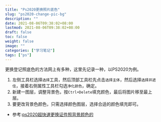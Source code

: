 ```yaml
---
title: "Ps2020更换照片底色"
slug: "ps2020-change-pic-bg"
description: ""
date: 2021-08-06T09:38:02+08:00
lastmod: 2021-08-06T09:38:02+08:00
draft: false
toc: false
weight: false
image: ""
categories: ["学习笔记"]
tags: ["ps"]
---
```


 更换登记照底色的方法网上有多种，这里先记录一种，以PS2020为例。

1.  左侧工具栏选择`选择`工具，然后顶部工具栏先点击`选择主体`，然后选择`选择并遮住`，接着右侧属性工具栏勾选`净化颜色`，确定。
2. 新建一图层，调整背景色，按`Ctrl+Delete`填充颜色，最后将图片移至最上层。
3. 要更改背景色颜色，只需选择颜色图层，选择合适的颜色填充即可。

+ 参考:[ps2020超快速更换证件照背景颜色的](https://www.bilibili.com/video/BV1Q741147i4/)

